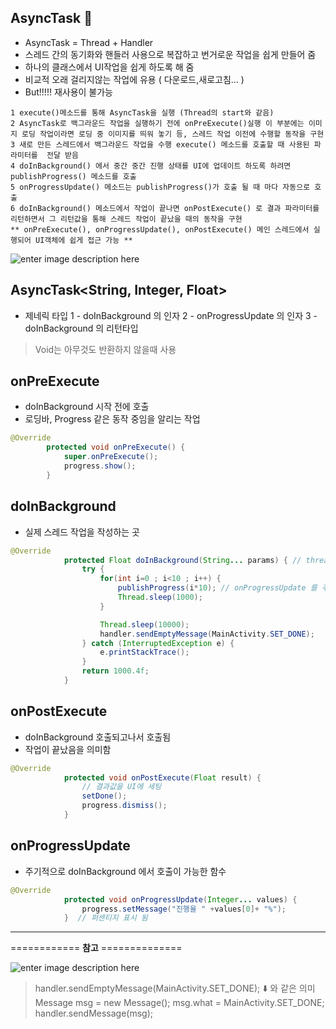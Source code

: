 ## AsyncTask 🔄

- AsyncTask = Thread + Handler
- 스레드 간의 동기화와 핸들러 사용으로 복잡하고 번거로운 작업을 쉽게 만들어 줌
- 하나의 클래스에서 UI작업을 쉽게 하도록 해 줌
- 비교적 오래 걸리지않는 작업에 유용 ( 다운로드,새로고침... )
- But!!!!! 재사용이 불가능
~~~
1 execute()메소드를 통해 AsyncTask을 실행 (Thread의 start와 같음)
2 AsyncTask로 백그라운드 작업을 실행하기 전에 onPreExecute()실행 이 부분에는 이미지 로딩 작업이라면 로딩 중 이미지를 띄워 놓기 등, 스레드 작업 이전에 수행할 동작을 구현
3 새로 만든 스레드에서 백그라운드 작업을 수행 execute() 메소드를 호출할 때 사용된 파라미터를  전달 받음
4 doInBackground() 에서 중간 중간 진행 상태를 UI에 업데이트 하도록 하려면 publishProgress() 메소드를 호출
5 onProgressUpdate() 메소드는 publishProgress()가 호출 될 때 마다 자동으로 호출
6 doInBackground() 메소드에서 작업이 끝나면 onPostExecute() 로 결과 파라미터를 리턴하면서 그 리턴값을 통해 스레드 작업이 끝났을 때의 동작을 구현
** onPreExecute(), onProgressUpdate(), onPostExecute() 메인 스레드에서 실행되어 UI객체에 쉽게 접근 가능 **
~~~

![enter image description here](http://cfile23.uf.tistory.com/image/2420B240577D4A720F8136)

## AsyncTask<String, Integer, Float>
- 제네릭 타입
1 - doInBackground 의 인자
2 - onProgressUpdate 의 인자
3 - doInBackground 의 리턴타입
> Void는 아무것도 반환하지 않을때 사용

## onPreExecute
- doInBackground 시작 전에 호출
- 로딩바, Progress 같은 동작 중임을 알리는 작업
 ```java
 @Override
         protected void onPreExecute() {
             super.onPreExecute();
             progress.show();
         }
```

## doInBackground
- 실제 스레드 작업을 작성하는 곳
```java
@Override
            protected Float doInBackground(String... params) { // thread의 run과 같음
                try {
                    for(int i=0 ; i<10 ; i++) {
                        publishProgress(i*10); // onProgressUpdate 를 주기적으로 업데이트 해준다.
                        Thread.sleep(1000);
                    }

                    Thread.sleep(10000);
                    handler.sendEmptyMessage(MainActivity.SET_DONE);
                } catch (InterruptedException e) {
                    e.printStackTrace();
                }
                return 1000.4f;
            }
```

## onPostExecute
- doInBackground 호출되고나서 호출됨
- 작업이 끝났음을 의미함
```java
@Override
            protected void onPostExecute(Float result) {
                // 결과값을 UI에 세팅
                setDone();
                progress.dismiss();
            }
```

## onProgressUpdate
- 주기적으로 doInBackground 에서 호출이 가능한 함수
```java
@Override
            protected void onProgressUpdate(Integer... values) {
                progress.setMessage("진행율 " +values[0]+ "%");
            }  // 퍼센티지 표시 됨
```

---
============ **참고** ==============

![enter image description here](http://img1.daumcdn.net/thumb/R1920x0/?fname=http%3A%2F%2Fcfile24.uf.tistory.com%2Fimage%2F277EDE4057D583F4173E0D)


> handler.sendEmptyMessage(MainActivity.SET_DONE);
⬇️ 와 같은 의미
Message msg = new Message();
msg.what = MainActivity.SET_DONE;
handler.sendMessage(msg);
